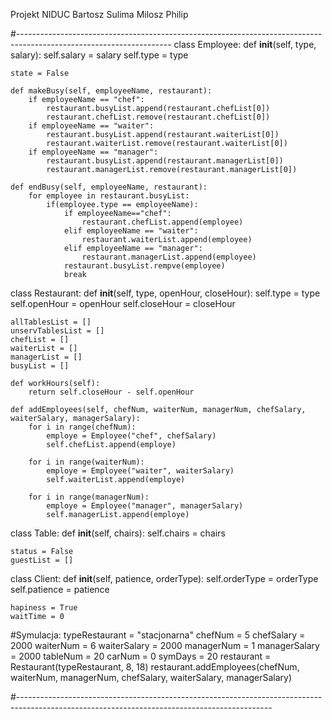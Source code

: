 Projekt NIDUC
Bartosz Sulima
Milosz
Philip

#--------------------------------------------------------------------------------------------------------------------
class Employee:
    def __init__(self, type, salary):
        self.salary = salary
        self.type = type

    state = False

    def makeBusy(self, employeeName, restaurant):
        if employeeName == "chef":
            restaurant.busyList.append(restaurant.chefList[0])
            restaurant.chefList.remove(restaurant.chefList[0])
        if employeeName == "waiter":
            restaurant.busyList.append(restaurant.waiterList[0])
            restaurant.waiterList.remove(restaurant.waiterList[0])
        if employeeName == "manager":
            restaurant.busyList.append(restaurant.managerList[0])
            restaurant.managerList.remove(restaurant.managerList[0])

    def endBusy(self, employeeName, restaurant):
        for employee in restaurant.busyList:
            if(employee.type == employeeName):
                if employeeName=="chef":
                    restaurant.chefList.append(employee)
                elif employeeName == "waiter":
                    restaurant.waiterList.append(employee)
                elif employeeName == "manager":
                    restaurant.managerList.append(employee)
                restaurant.busyList.rempve(employee)
                break
                
class Restaurant:
    def __init__(self, type, openHour, closeHour):
        self.type = type
        self.openHour = openHour
        self.closeHour = closeHour

    allTablesList = []
    unservTablesList = []
    chefList = []
    waiterList = []
    managerList = []
    busyList = []

    def workHours(self):
        return self.closeHour - self.openHour

    def addEmployees(self, chefNum, waiterNum, managerNum, chefSalary, waiterSalary, managerSalary):
        for i in range(chefNum):
            employe = Employee("chef", chefSalary)
            self.chefList.append(employe)

        for i in range(waiterNum):
            employe = Employee("waiter", waiterSalary)
            self.waiterList.append(employe)

        for i in range(managerNum):
            employe = Employee("manager", managerSalary)
            self.managerList.append(employe)



class Table:
    def __init__(self, chairs):
        self.chairs = chairs

    status = False
    guestList = []

class Client:
    def __init__(self, patience, orderType):
        self.orderType = orderType
        self.patience = patience

    hapiness = True
    waitTime = 0

#Symulacja:
typeRestaurant = "stacjonarna"
chefNum = 5
chefSalary = 2000
waiterNum = 6
waiterSalary = 2000
managerNum = 1
managerSalary = 2000
tableNum = 20
carNum = 0
symDays = 20
restaurant = Restaurant(typeRestaurant, 8, 18)
restaurant.addEmployees(chefNum, waiterNum, managerNum, chefSalary, waiterSalary, managerSalary)

#---------------------------------------------------------------------------------------------------------------------------------------------
